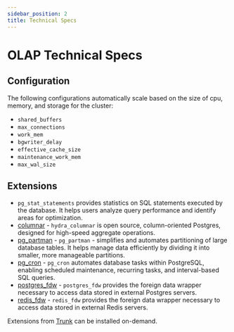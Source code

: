 ```yaml
---
sidebar_position: 2
title: Technical Specs
---
```


# OLAP Technical Specs

## Configuration

The following configurations automatically scale based on the size of cpu, memory, and storage for the cluster:

- `shared_buffers`
- `max_connections`
- `work_mem`
- `bgwriter_delay`
- `effective_cache_size`
- `maintenance_work_mem`
- `max_wal_size`

## Extensions

- `pg_stat_statements` provides statistics on SQL statements executed by the database. It helps users analyze query performance and identify areas for optimization.
- [columnar](https://pgt.dev/extensions/hydra_columnar) - `hydra_columnar` is open source, column-oriented Postgres, designed for high-speed aggregate operations.
- [pg_partman](https://pgt.dev/extensions/pg_partman) - `pg_partman` - simplifies and automates partitioning of large database tables. It helps manage data efficiently by dividing it into smaller, more manageable partitions.
- [pg_cron](https://pgt.dev/extensions/pg_cron) - `pg_cron` automates database tasks within PostgreSQL, enabling scheduled maintenance, recurring tasks, and interval-based SQL queries.
- [postgres_fdw](https://pgt.dev/extensions/postgres_fdw) - `postgres_fdw` provides the foreign data wrapper necessary to access data stored in external Postgres servers.
- [redis_fdw](https://pgt.dev/extensions/redis_fdw) - `redis_fdw` provides the foreign data wrapper necessary to access data stored in external Redis servers.

Extensions from [Trunk](https://pgt.dev) can be installed on-demand.
